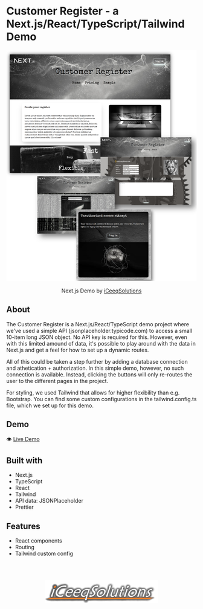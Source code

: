 # Customer Register - a Next.js/React/TypeScript/Tailwind Demo

![](./public/customerRegister.png)

<p align="center">
  Next.js Demo by <a href="https://iceeqsolutions.fi/">iCeeqSolutions</a>
</p>

## About

The Customer Register is a Next.js/React/TypeScript demo project where we've used a simple API (jsonplaceholder.typicode.com) to access a small 10-item long JSON object. No API key is required for this. However, even with this limited amound of data, it's possible to play around with the data in Next.js and get a feel for how to set up a dynamic routes.

All of this could be taken a step further by adding a database connection and athetication + authorization. In this simple demo, however, no such connection is available. Instead, clicking the buttons will only re-routes the user to the different pages in the project.

For styling, we used Tailwind that allows for higher flexibility than e.g. Bootstrap. You can find some custom configurations in the tailwind.config.ts file, which we set up for this demo.

## Demo

👁️ [Live Demo](https://iceeqsolutions.fi//)

## Built with

- Next.js
- TypeScript
- React
- Tailwind
- API data: JSONPlaceholder
- Prettier

## Features

- React components
- Routing
- Tailwind custom config

<br/><br/>

<p align="center"><a href="https://iceeqsolutions.fi/"><img height="61px" width="300px" src="./public/iCS_Logo_Light.png"></a></p>
<br/><br/>
